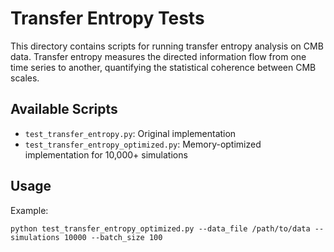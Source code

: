 # Transfer Entropy Tests

This directory contains scripts for running transfer entropy analysis on CMB data. Transfer entropy 
measures the directed information flow from one time series to another, quantifying the statistical 
coherence between CMB scales.

## Available Scripts

- `test_transfer_entropy.py`: Original implementation
- `test_transfer_entropy_optimized.py`: Memory-optimized implementation for 10,000+ simulations

## Usage

Example:
```
python test_transfer_entropy_optimized.py --data_file /path/to/data --simulations 10000 --batch_size 100
```
